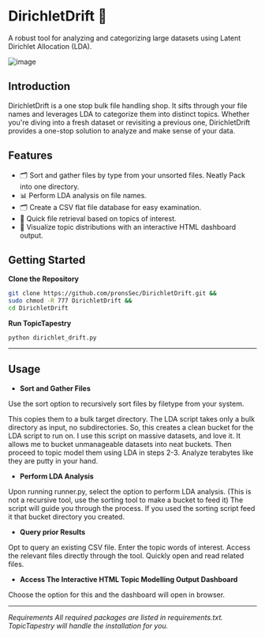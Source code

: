 # DirichletDrift 🧵

A robust tool for analyzing and categorizing large datasets using Latent Dirichlet Allocation (LDA).

![image](https://github.com/pronsSec/DirichletDrift/assets/93559326/e5246285-ae33-4a17-b4c6-e66ca3517b7e)










## Introduction

DirichletDrift is a one stop bulk file handling shop. It sifts through your file names and leverages LDA to categorize them into distinct topics. Whether you're diving into a fresh dataset or revisiting a previous one, DirichletDrift provides a one-stop solution to analyze and make sense of your data.

## Features
- 🗂️ Sort and gather files by type from your unsorted files. Neatly Pack into one directory.
- 📊 Perform LDA analysis on file names.
- 🗂️ Create a CSV flat file database for easy examination.
- 🚀 Quick file retrieval based on topics of interest.
- 🎨 Visualize topic distributions with an interactive HTML dashboard output.

## Getting Started

**Clone the Repository**
   ```bash
   git clone https://github.com/pronsSec/DirichletDrift.git &&
   sudo chmod -R 777 DirichletDrift &&
   cd DirichletDrift
```

**Run TopicTapestry**
```
python dirichlet_drift.py
```


---

## Usage

- **Sort and Gather Files**

Use the sort option to recursively sort files by filetype from your system. 

This copies them to a bulk target directory. The LDA script takes only a bulk directory as input, no subdirectories. So, this creates a clean bucket for the LDA script to run on. 
I use this script on massive datasets, and love it. It allows me to bucket unmanageable datasets into neat buckets. Then proceed to topic model them using LDA in steps 2-3. Analyze terabytes like they are putty in your hand. 


- **Perform LDA Analysis**

Upon running runner.py, select the option to perform LDA analysis. (This is not a recursive tool, use the sorting tool to make a bucket to feed it)
The script will guide you through the process. If you used the sorting script feed it that bucket directory you created.


- **Query prior Results**

Opt to query an existing CSV file.
Enter the topic words of interest.
Access the relevant files directly through the tool. Quickly open and read related files. 

- **Access The Interactive HTML Topic Modelling Output Dashboard**

Choose the option for this and the dashboard will open in browser. 

---


*Requirements
All required packages are listed in requirements.txt. TopicTapestry will handle the installation for you.*
